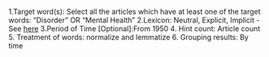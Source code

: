 1.Target word(s): Select all the articles which have at least one of the target words: “Disorder” OR “Mental Health”
2.Lexicon: Neutral, Explicit, Implicit - See [here](https://github.com/defoe-code/CDCS_Text_Mining_Lab/blob/master/Round1_Requirements/Janell/Lexicon_Terms_Janell_Kwork.xlsx)
3.Period of Time [Optional]:From 1950
4. Hint count: Article count
5. Treatment of words: normalize and lemmatize 
6. Grouping results: By time
 
